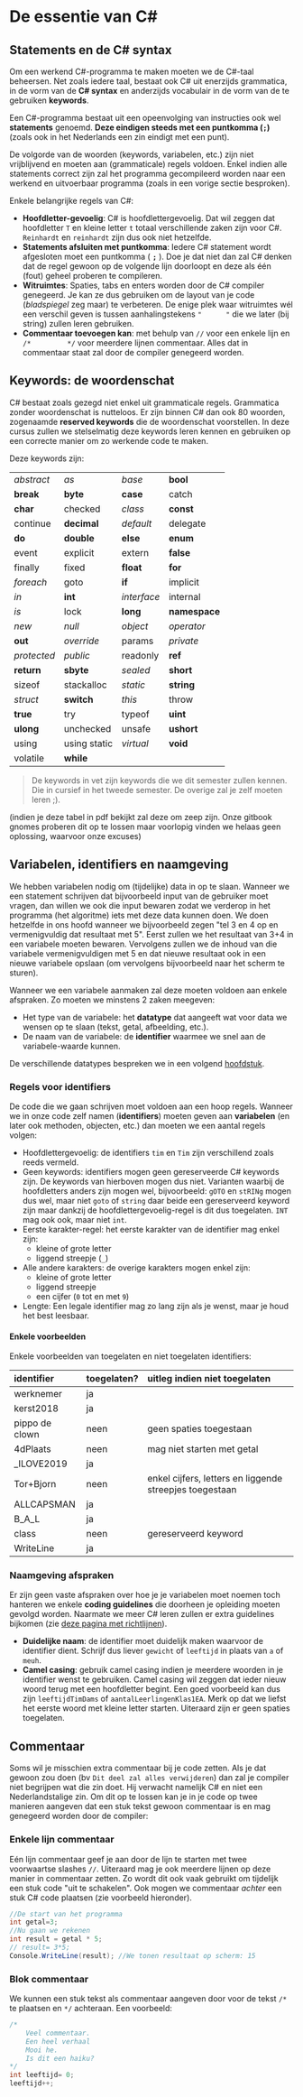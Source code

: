# De essentie van C\#

## Statements en de C\# syntax

Om een werkend C\#-programma te maken moeten we de C\#-taal beheersen. Net zoals iedere taal, bestaat ook C\# uit enerzijds grammatica, in de vorm van de **C\# syntax** en anderzijds vocabulair in de vorm van de te gebruiken **keywords**.

Een C\#-programma bestaat uit een opeenvolging van instructies ook wel **statements** genoemd. **Deze eindigen steeds met een puntkomma \(`;`\)** \(zoals ook in het Nederlands een zin eindigt met een punt\).

De volgorde van de woorden \(keywords, variabelen, etc.\) zijn niet vrijblijvend en moeten aan \(grammaticale\) regels voldoen. Enkel indien alle statements correct zijn zal het programma gecompileerd worden naar een werkend en uitvoerbaar programma \(zoals in een vorige sectie besproken\).

Enkele belangrijke regels van C\#:

* **Hoofdletter-gevoelig**: C\# is hoofdlettergevoelig. Dat wil zeggen dat hoofdletter `T` en kleine letter `t` totaal verschillende zaken zijn voor C\#. `Reinhardt` en `reinhardt` zijn dus ook niet hetzelfde.
* **Statements afsluiten met puntkomma**: Iedere C\# statement wordt afgesloten moet een puntkomma \( **`;`** \). Doe je dat niet dan zal C\# denken dat de regel gewoon op de volgende lijn doorloopt en deze als één \(fout\) geheel proberen te compileren.
* **Witruimtes**: Spaties, tabs en enters worden door de C\# compiler genegeerd. Je kan ze dus gebruiken om de layout van je code  \(_bladspiegel_ zeg maar\) te verbeteren. De enige plek waar witruimtes wél een verschil geven is tussen aanhalingstekens `"      "` die we later \(bij string\) zullen leren gebruiken.
* **Commentaar toevoegen kan**: met behulp van `//` voor een enkele lijn en `/*         */` voor meerdere lijnen commentaar. Alles dat in commentaar staat zal door de compiler genegeerd worden.

## Keywords: de woordenschat

C\# bestaat zoals gezegd niet enkel uit grammaticale regels. Grammatica zonder woordenschat is nutteloos. Er zijn binnen C\# dan ook 80 woorden, zogenaamde **reserved keywords** die de woordenschat voorstellen. In deze cursus zullen we stelselmatig deze keywords leren kennen en gebruiken op een correcte manier om zo werkende code te maken.

Deze keywords zijn:

|  |  |  |  |
| :--- | :--- | :--- | :--- |
| _abstract_ | _as_ | _base_ | **bool** |
| **break** | **byte** | **case** | catch |
| **char** | checked | _class_ | **const** |
| continue | **decimal** | _default_ | delegate |
| **do** | **double** | **else** | **enum** |
| event | explicit | extern | **false** |
| finally | fixed | **float** | **for** |
| _foreach_ | goto | **if** | implicit |
| _in_ | **int** | _interface_ | internal |
| _is_ | lock | **long** | **namespace** |
| _new_ | _null_ | _object_ | _operator_ |
| **out** | _override_ | params | _private_ |
| _protected_ | _public_ | readonly | **ref** |
| **return** | **sbyte** | _sealed_ | **short** |
| sizeof | stackalloc | _static_ | **string** |
| _struct_ | **switch** | _this_ | throw |
| **true** | try | typeof | **uint** |
| **ulong** | unchecked | unsafe | **ushort** |
| using | using static | _virtual_ | **void** |
| volatile | **while** |  |  |

> De keywords in vet zijn keywords die we dit semester zullen kennen. Die in cursief in het tweede semester. De overige zal je zelf moeten leren ;\).

\(indien je deze tabel in pdf bekijkt zal deze om zeep zijn. Onze gitbook gnomes proberen dit op te lossen maar voorlopig vinden we helaas geen oplossing, waarvoor onze excuses\)

## Variabelen, identifiers en naamgeving

We hebben variabelen nodig om \(tijdelijke\) data in op te slaan. Wanneer we een statement schrijven dat bijvoorbeeld input van de gebruiker moet vragen, dan willen we ook die input bewaren zodat we verderop in het programma \(het algoritme\) iets met deze data kunnen doen. We doen hetzelfde in ons hoofd wanneer we bijvoorbeeld zegen "tel 3 en 4 op en vermenigvuldig dat resultaat met 5". Eerst zullen we het resultaat van 3+4 in een variabele moeten bewaren. Vervolgens zullen we de inhoud van die variabele vermenigvuldigen met 5 en dat nieuwe resultaat ook in een nieuwe variabele opslaan \(om vervolgens bijvoorbeeld naar het scherm te sturen\).

Wanneer we een variabele aanmaken zal deze moeten voldoen aan enkele afspraken. Zo moeten we minstens 2 zaken meegeven:

* Het type van de variabele: het **datatype**  dat aangeeft wat voor data we wensen op te slaan \(tekst, getal, afbeelding, etc.\).
* De naam van de variabele: de **identifier** waarmee we snel aan de variabele-waarde kunnen.

De verschillende datatypes bespreken we in een volgend [hoofdstuk](1_datatypes.md).

### Regels voor identifiers

De code die we gaan schrijven moet voldoen aan een hoop regels. Wanneer we in onze code zelf namen \(**identifiers**\) moeten geven aan **variabelen** \(en later ook methoden, objecten, etc.\) dan moeten we een aantal regels volgen:

* Hoofdlettergevoelig: de identifiers `tim` en `Tim` zijn verschillend zoals reeds vermeld.
* Geen keywords: identifiers mogen geen gereserveerde C\# keywords zijn. De keywords van hierboven mogen dus niet. Varianten waarbij de hoofdletters anders zijn mogen wel, bijvoorbeeld: `gOTO` en `stRINg` mogen dus wel, maar niet `goto` of `string` daar beide een gereserveerd keyword zijn maar dankzij de hoofdlettergevoelig-regel is dit dus toegelaten. `INT` mag ook ook, maar niet `int`.
* Eerste karakter-regel: het eerste karakter van de identifier mag enkel zijn:
  * kleine of grote letter
  * liggend streepje \(`_`\)
* Alle andere karakters: de overige karakters mogen enkel zijn:
  * kleine of grote letter
  * liggend streepje
  * een cijfer \(`0` tot en met `9`\)
* Lengte: Een legale identifier mag zo lang zijn als je wenst, maar je houd het best leesbaar.

#### Enkele voorbeelden

Enkele voorbeelden van toegelaten en niet toegelaten identifiers:

| identifier | toegelaten? | uitleg indien niet toegelaten |
| :--- | :--- | :--- |
| werknemer | ja |  |
| kerst2018 | ja |  |
| pippo de clown | neen | geen spaties toegestaan |
| 4dPlaats | neen | mag niet starten met getal |
| \_ILOVE2019 | ja |  |
| Tor+Bjorn | neen | enkel cijfers, letters en liggende streepjes toegestaan |
| ALLCAPSMAN | ja |  |
| B\_A\_L | ja |  |
| class | neen | gereserveerd keyword |
| WriteLine | ja |  |

### Naamgeving afspraken

Er zijn geen vaste afspraken over hoe je je variabelen moet noemen toch hanteren we enkele **coding guidelines** die doorheen je opleiding moeten gevolgd worden. Naarmate we meer C\# leren zullen er extra guidelines bijkomen \(zie [deze pagina met richtlijnen](../../inleiding/afsprakencode.md)\).

* **Duidelijke naam**: de identifier moet duidelijk maken waarvoor de identifier dient. Schrijf dus liever `gewicht` of `leeftijd` in plaats van `a` of `meuh`.
* **Camel casing**: gebruik camel casing indien je meerdere woorden in je identifier wenst te gebruiken. Camel casing wil zeggen dat ieder nieuw woord terug met een hoofdletter begint. Een goed voorbeeld kan dus zijn `leeftijdTimDams` of `aantalLeerlingenKlas1EA`. Merk op dat we liefst het eerste woord met kleine letter starten. Uiteraard zijn er geen spaties toegelaten.

## Commentaar

Soms wil je misschien extra commentaar bij je code zetten. Als je dat gewoon zou doen \(bv `Dit deel zal alles verwijderen`\) dan zal je compiler niet begrijpen wat die zin doet. Hij verwacht namelijk C\# en niet een Nederlandstalige zin. Om dit op te lossen kan je in je code op twee manieren aangeven dat een stuk tekst gewoon commentaar is en mag genegeerd worden door de compiler:

### Enkele lijn commentaar

Eén lijn commentaar geef je aan door de lijn te starten met twee voorwaartse slashes `//`. Uiteraard mag je ook meerdere lijnen op deze manier in commentaar zetten. Zo wordt dit ook vaak gebruikt om tijdelijk een stuk code "uit te schakelen". Ook mogen we commentaar _achter_ een stuk C\# code plaatsen \(zie voorbeeld hieronder\).

```csharp
//De start van het programma
int getal=3;
//Nu gaan we rekenen
int result = getal * 5;
// result= 3*5;
Console.WriteLine(result); //We tonen resultaat op scherm: 15
```

### Blok commentaar

We kunnen een stuk tekst als commentaar aangeven door voor de tekst `/*` te plaatsen en `*/` achteraan. Een voorbeeld:

```csharp
/*
    Veel commentaar.
    Een heel verhaal
    Mooi he.
    Is dit een haiku?
*/
int leeftijd= 0;
leeftijd++;
```

